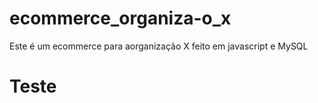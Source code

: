 # ecommerce_organiza-o_x
Este é um ecommerce para aorganização X feito em javascript e MySQL

# Teste
